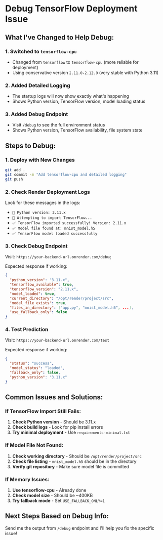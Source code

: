 # Debug TensorFlow Deployment Issue

## What I've Changed to Help Debug:

### 1. **Switched to `tensorflow-cpu`**
- Changed from `tensorflow` to `tensorflow-cpu` (more reliable for deployment)
- Using conservative version `2.11.0-2.12.0` (very stable with Python 3.11)

### 2. **Added Detailed Logging**
- The startup logs will now show exactly what's happening
- Shows Python version, TensorFlow version, model loading status

### 3. **Added Debug Endpoint**
- Visit `/debug` to see the full environment status
- Shows Python version, TensorFlow availability, file system state

## Steps to Debug:

### 1. **Deploy with New Changes**
```bash
git add .
git commit -m "Add tensorflow-cpu and detailed logging"
git push
```

### 2. **Check Render Deployment Logs**
Look for these messages in the logs:
- `🐍 Python version: 3.11.x`
- `🔄 Attempting to import TensorFlow...`
- `✅ TensorFlow imported successfully! Version: 2.11.x`
- `✅ Model file found at: mnist_model.h5`
- `✅ TensorFlow model loaded successfully`

### 3. **Check Debug Endpoint**
Visit: `https://your-backend-url.onrender.com/debug`

Expected response if working:
```json
{
  "python_version": "3.11.x",
  "tensorflow_available": true,
  "tensorflow_version": "2.11.x",
  "model_loaded": true,
  "current_directory": "/opt/render/project/src",
  "model_file_exists": true,
  "files_in_directory": ["app.py", "mnist_model.h5", ...],
  "use_fallback_only": false
}
```

### 4. **Test Prediction**
Visit: `https://your-backend-url.onrender.com/test`

Expected response if working:
```json
{
  "status": "success",
  "model_status": "loaded",
  "fallback_only": false,
  "python_version": "3.11.x"
}
```

## Common Issues and Solutions:

### If TensorFlow Import Still Fails:
1. **Check Python version** - Should be 3.11.x
2. **Check build logs** - Look for pip install errors
3. **Try minimal deployment** - Use `requirements-minimal.txt`

### If Model File Not Found:
1. **Check working directory** - Should be `/opt/render/project/src`
2. **Check file listing** - `mnist_model.h5` should be in the directory
3. **Verify git repository** - Make sure model file is committed

### If Memory Issues:
1. **Use tensorflow-cpu** - Already done
2. **Check model size** - Should be ~400KB
3. **Try fallback mode** - Set `USE_FALLBACK_ONLY=1`

## Next Steps Based on Debug Info:

Send me the output from `/debug` endpoint and I'll help you fix the specific issue! 